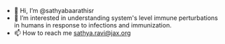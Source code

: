 - 👋 Hi, I’m @sathyabaarathisr
- 👀 I’m interested in understanding system's level immune perturbations in humans in response to infections and immunization.
- 📫 How to reach me sathya.ravi@jax.org

<!---
sathyabaarathisr/sathyabaarathisr is a ✨ special ✨ repository because its `README.md` (this file) appears on your GitHub profile.
You can click the Preview link to take a look at your changes.
--->
